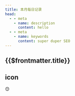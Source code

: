 ```yaml
---
title: 本月每日记录
head:
  - - meta
    - name: description
      content: hello
  - - meta
    - name: keywords
      content: super duper SEO
---
```


<script setup>
import test from '../../src/components/test.vue'
</script>

## {{$frontmatter.title}}

<test 
  title="$frontmatter.title"
/>


## icon

:blush: